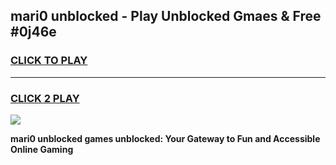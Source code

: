 
## mari0 unblocked - Play Unblocked Gmaes & Free #0j46e
<h3>
<a href="https://news.freeplayer.one?title=mari0_unblocked&ref=24F">CLICK TO PLAY</a></h3>
<hr>

<h3>
<a href="https://news.freeplayer.one?title=mari0_unblocked&ref=24F">CLICK 2 PLAY</a>
  
</h3>

<a href="https://news.freeplayer.one?title=mari0_unblocked&ref=24F/"><img src="https://clearcache.store/games.png"></a>


**mari0 unblocked games unblocked: Your Gateway to Fun and Accessible Online Gaming**
